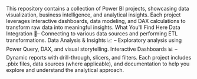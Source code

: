 This repository contains a collection of Power BI projects, showcasing data visualization, business intelligence, and analytical insights. Each project leverages interactive dashboards, data modeling, and DAX calculations to transform raw data into meaningful insights.
What You'll Find Here
Data Integration 🔗– Connecting to various data sources and performing ETL transformations.
Data Analysis & Insights 📈 – Exploratory analysis using Power Query, DAX, and visual storytelling.
Interactive Dashboards 📊 – Dynamic reports with drill-through, slicers, and filters.
Each project includes .pbix files, data sources (where applicable), and documentation to help you explore and understand the analytical approach.
